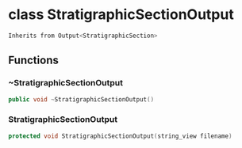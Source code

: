 # class StratigraphicSectionOutput


```cpp
Inherits from Output<StratigraphicSection>
```



## Functions

### ~StratigraphicSectionOutput

```cpp
public void ~StratigraphicSectionOutput()
```


### StratigraphicSectionOutput

```cpp
protected void StratigraphicSectionOutput(string_view filename)
```





